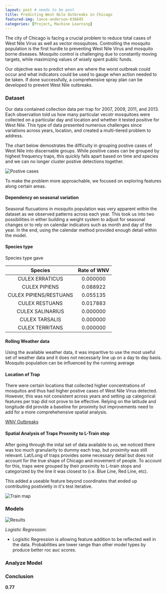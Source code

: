 ```yaml
---
layout: post # needs to be post
title: Predicting West Nile Outbreaks in Chicago
featured-img: lance-anderson-636845
categories: [Project, Machine Learning]
---
```


The city of Chicago is facing a crucial problem to reduce total cases of West Nile Virus as well as vector mosquitoes.  Controlling the mosquito population is the first hurdle to preventing West Nile Virus and mosquito borne diseases. Mosquito control is challenging due to constantly moving targets, while maximizing values of wisely spent public funds.

Our objective was to predict when are where the worst outbreak could occur and what indicators could be used to gauge when action needed to be taken. If done successfully, a comprehensive spray plan can be developed to prevent West Nile outbreaks.

### Dataset

Our data contained collection data per trap for 2007, 2009, 2011, and 2013. Each observation told us how many particular vecotr mosquitoes were collected on a particular day and location and whether it tested positive for West Nile. This type of data presented numerous challenges since variations across years, location, and  created a multi-tiered problem to address.

The chart below demostrates the difficulty in grouping postive cases of West Nile into discernable groups. While positive cases can be grouped by highest frequency traps, this quickly falls apart based on time and species and we can no longer cluster postive detections together.

![Postive cases](https://raw.githubusercontent.com/babyakja/babyakja.github.io/master/assets/img/posts/WNV%20Chicago%20Project.png)

To make the problem more approachable, we focused on exploring features along certain areas.

#### Dependency on seasonal variation

Seasonal flucuations in mosquito population was very apparent within the dataset as we observed patterns across each year. This took us  into two possibilities in either building a weight system to adjust for seasonal changes or to rely on calendar indicators such as month and day of the year. In the end, using the calendar method provided enough detail within the model.

#### Species type

Species type gave 

|Species|Rate of WNV|
|:---:|:---:|
|CULEX ERRATICUS |	0.000000|
|CULEX PIPIENS |	0.088922|
|CULEX PIPIENS/RESTUANS |	0.055135|
|CULEX RESTUANS |	0.017883|
|CULEX SALINARIUS |	0.000000|
|CULEX TARSALIS |	0.000000|
|CULEX TERRITANS |	0.000000|


#### Rolling Weather data

Using the available weather data, it was imparitive to use the most useful set of weather data and it does not necessarly line up on a day to day basis. Mosquito population can be influenced by the running average 

#### Location of Trap

There were certain locations that collected higher concentrations of mosquitos and thus had higher postive cases of West Nile Virus detected. However, this was not consistent across years and setting up categorical features per trap did not prove to be effective. Relying on the latitude and longitude did provide a baseline for proximity but improvements need to add for a more comprehehensive spatial analysis.

[WNV Outbreaks](https://raw.githubusercontent.com/babyakja/babyakja.github.io/master/assets/img/posts/WNV%20Chicago%20Project.png)


#### Spatial Analysis of Traps Proxmity to L-Train stop

After going through the inital set of data available to us, we noticed there was too much granularity to dummy each trap, but proximity was still relevant. Lat/Long of traps provides some necessary detail but does not account for the true shape of Chicago and movement of people. To account for this, traps were grouped by their proximity to L-train stops and categorized by the line it was closest to (i.e. Blue Line, Red Line, etc).

This added a useable feature beyond coordinates that ended up contributing postivietly in it's test iterative.

![Train map](https://raw.githubusercontent.com/babyakja/babyakja.github.io/master/assets/img/posts/Train%Categories.png)


### Models

![Results](https://raw.githubusercontent.com/babyakja/babyakja.github.io/master/assets/img/posts/multiple%roc%auc.png)

_Logistic Regression:_

- Logisitic Regression is allowing feature addition to be reflected well in the data. Probabilities are lower range than other model types by produce better roc auc scores.

### Analyze Model


### Conclusion

__0.77__ 
